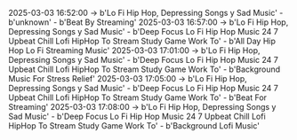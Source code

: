 2025-03-03 16:52:00 -> b'Lo Fi Hip Hop, Depressing Songs y Sad Music' - b'unknown' - b'Beat By Streaming'
2025-03-03 16:57:00 -> b'Lo Fi Hip Hop, Depressing Songs y Sad Music' - b'Deep Focus Lo Fi Hip Hop Music 24 7 Upbeat Chill Lofi HipHop To Stream Study Game Work To' - b'All Day Hip Hop Lo Fi Streaming Music'
2025-03-03 17:01:00 -> b'Lo Fi Hip Hop, Depressing Songs y Sad Music' - b'Deep Focus Lo Fi Hip Hop Music 24 7 Upbeat Chill Lofi HipHop To Stream Study Game Work To' - b'Background Music For Stress Relief'
2025-03-03 17:05:00 -> b'Lo Fi Hip Hop, Depressing Songs y Sad Music' - b'Deep Focus Lo Fi Hip Hop Music 24 7 Upbeat Chill Lofi HipHop To Stream Study Game Work To' - b'Beat For Streaming'
2025-03-03 17:08:00 -> b'Lo Fi Hip Hop, Depressing Songs y Sad Music' - b'Deep Focus Lo Fi Hip Hop Music 24 7 Upbeat Chill Lofi HipHop To Stream Study Game Work To' - b'Background Lofi Music'
